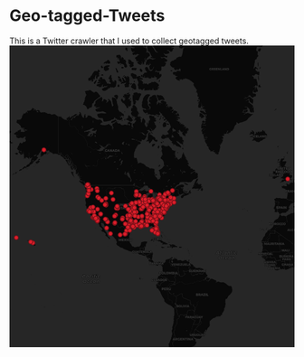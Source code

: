 # Geo-tagged-Tweets
This is a Twitter crawler that I used to collect geotagged tweets.
![](img/lab2.png)
